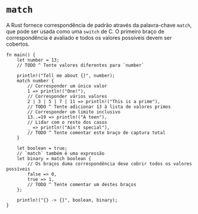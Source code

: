 # `match`

A Rust fornece correspondência de padrão através da palavra-chave `match`, que pode ser usada como uma `switch` de C. O primeiro braço de correspondência é avaliado e todos os valores possíveis devem ser cobertos.

```rust,editable
fn main() {
    let number = 13;
    // TODO ^ Tente valores diferentes para `number`

    println!("Tell me about {}", number);
    match number {
        // Corresponder um único valor
        1 => println!("One!"),
        // Corresponder vários valores
        2 | 3 | 5 | 7 | 11 => println!("This is a prime"),
        // TODO ^ Tente adicionar 13 à lista de valores primos
        // Corresponder um limite inclusivo
        13..=19 => println!("A teen"),
        // Lidar com o resto dos casos
        _ => println!("Ain't special"),
        // TODO ^ Tente comentar este braço de captura total
    }

    let boolean = true;
    // `match` também é uma expressão
    let binary = match boolean {
        // Os braços duma correspondência deve cobrir todos os valores possíveis
        false => 0,
        true => 1,
        // TODO ^ Tente comentar um destes braços
    };

    println!("{} -> {}", boolean, binary);
}
```
